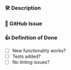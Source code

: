 ### :hammer_and_wrench:  Description

<!-- What code changed, and why? -->


### :link:  GitHub Issue

<!-- Specify the GitHub issue id (eg, #123) to auto-link the pull request to it. -->


### :+1:  Definition of Done

- [ ] New functionality works?
- [ ] Tests added?
- [ ] No linting issues?
